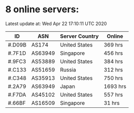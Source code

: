 # 8 online servers:

Latest update at: Wed Apr 22 17:10:11 UTC 2020

| ID | ASN | Server Country | Online |
| -- | --- | -------------- | ------ |
| #.D09B | AS174 | United States | 369 hrs |
| #.7F1D | AS63949 | Singapore | 456 hrs |
| #.9FC3 | AS53889 | United States | 384 hrs |
| #.C133 | AS51659 | Russia | 312 hrs |
| #.C348 | AS35913 | United States | 750 hrs |
| #.2A79 | AS63949 | Japan | 1693 hrs |
| #.F7DA | AS45102 | United States | 557 hrs |
| #.66BF | AS16509 | Singapore | 31 hrs |

